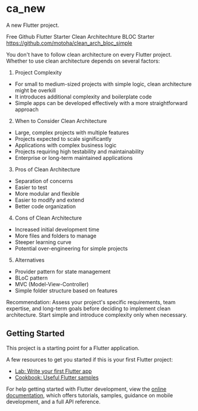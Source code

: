 # ca_new

A new Flutter project.

Free Github Flutter Starter Clean Architechture BLOC Starter https://github.com/motoha/clean_arch_bloc_simple

You don't have to follow clean architecture on every Flutter project. Whether to use clean architecture depends on several factors:

1. Project Complexity
- For small to medium-sized projects with simple logic, clean architecture might be overkill
- It introduces additional complexity and boilerplate code
- Simple apps can be developed effectively with a more straightforward approach

2. When to Consider Clean Architecture
- Large, complex projects with multiple features
- Projects expected to scale significantly
- Applications with complex business logic
- Projects requiring high testability and maintainability
- Enterprise or long-term maintained applications

3. Pros of Clean Architecture
- Separation of concerns
- Easier to test
- More modular and flexible
- Easier to modify and extend
- Better code organization

4. Cons of Clean Architecture
- Increased initial development time
- More files and folders to manage
- Steeper learning curve
- Potential over-engineering for simple projects

5. Alternatives
- Provider pattern for state management
- BLoC pattern
- MVC (Model-View-Controller)
- Simple folder structure based on features

Recommendation: Assess your project's specific requirements, team expertise, and long-term goals before deciding to implement clean architecture. Start simple and introduce complexity only when necessary.

## Getting Started

This project is a starting point for a Flutter application.

A few resources to get you started if this is your first Flutter project:

- [Lab: Write your first Flutter app](https://docs.flutter.dev/get-started/codelab)
- [Cookbook: Useful Flutter samples](https://docs.flutter.dev/cookbook)

For help getting started with Flutter development, view the
[online documentation](https://docs.flutter.dev/), which offers tutorials,
samples, guidance on mobile development, and a full API reference.

